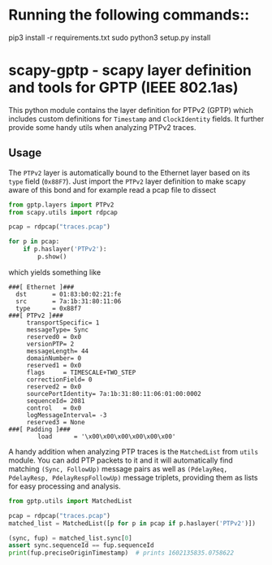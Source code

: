 # Running the following commands::
  pip3 install -r requirements.txt
  sudo python3 setup.py install

# scapy-gptp - scapy layer definition and tools for GPTP (IEEE 802.1as)

This python module contains the layer definition for PTPv2 (GPTP) which includes custom
definitions for `Timestamp` and `ClockIdentity` fields. It further provide some handy utils when
analyzing PTPv2 traces.

## Usage

The `PTPv2` layer is automatically bound to the Ethernet layer based on its `type` field (`0x88F7`).
Just import the `PTPv2` layer definition to make scapy aware of this bond and for example read a
pcap file to dissect

```python
from gptp.layers import PTPv2
from scapy.utils import rdpcap

pcap = rdpcap("traces.pcap")

for p in pcap:
    if p.haslayer('PTPv2'):
        p.show()
```

which yields something like

```
###[ Ethernet ]###
  dst       = 01:83:b0:02:21:fe
  src       = 7a:1b:31:80:11:06
  type      = 0x88f7
###[ PTPv2 ]###
     transportSpecific= 1
     messageType= Sync
     reserved0 = 0x0
     versionPTP= 2
     messageLength= 44
     domainNumber= 0
     reserved1 = 0x0
     flags     = TIMESCALE+TWO_STEP
     correctionField= 0
     reserved2 = 0x0
     sourcePortIdentity= 7a:1b:31:80:11:06:01:00:0002
     sequenceId= 2081
     control   = 0x0
     logMessageInterval= -3
     reserved3 = None
###[ Padding ]###
        load      = '\x00\x00\x00\x00\x00\x00'
```

A handy addition when analyzing PTP traces is the `MatchedList` from `utils` module. You can add PTP
packets to it and it will automatically find matching `(Sync, FollowUp)` message pairs as well as
`(PdelayReq, PdelayResp, PdelayRespFollowUp)` message triplets, providing them as lists for easy
processing and analysis.

```python
from gptp.utils import MatchedList

pcap = rdpcap("traces.pcap")
matched_list = MatchedList([p for p in pcap if p.haslayer('PTPv2')])

(sync, fup) = matched_list.sync[0]
assert sync.sequenceId == fup.sequenceId
print(fup.preciseOriginTimestamp)  # prints 1602135835.0758622
```
